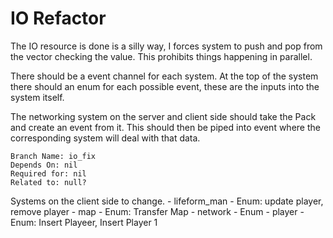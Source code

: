 # IO Refactor
The IO resource is done is a silly way, I forces system to push and pop from the
vector checking the value. This prohibits things happening in parallel. 

There should be a event channel for each system. At the top of the system there
should an enum for each possible event, these are the inputs into the system
itself.

The networking system on the server and client side should take the Pack and
create an event from it. This should then be piped into event where the
corresponding system will deal with that data.

```
Branch Name: io_fix
Depends On: nil
Required for: nil 
Related to: null?
```

Systems on the client side to change.
    - lifeform_man
        - Enum: update player, remove player
    - map
        - Enum: Transfer Map
    - network
        - Enum<Pack>
    - player
        - Enum: Insert Playeer, Insert Player 1
